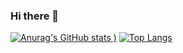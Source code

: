 ### Hi there 👋
[![Anurag's GitHub stats](https://github-readme-stats.vercel.app/api?username=songrise&show_icons=true&theme=radical)
)](https://github.com/anuraghazra/github-readme-stats)
[![Top Langs](https://github-readme-stats.vercel.app/api/top-langs/?username=songrise)](https://github.com/anuraghazra/github-readme-stats)

<!--
**songrise/songrise** is a ✨ _special_ ✨ repository because its `README.md` (this file) appears on your GitHub profile.

Here are some ideas to get you started:

- 🔭 I’m currently working on ...
- 🌱 I’m currently learning ...
- 👯 I’m looking to collaborate on ...
- 🤔 I’m looking for help with ...
- 💬 Ask me about ...
- 📫 How to reach me: ...
- 😄 Pronouns: ...
- ⚡ Fun fact: ...
-->
